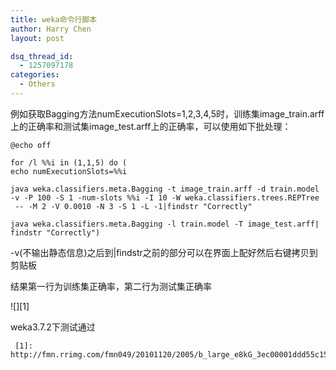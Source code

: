 ```yaml
---
title: weka命令行脚本
author: Harry Chen
layout: post

dsq_thread_id:
  - 1257097178
categories:
  - Others
---
```


  例如获取Bagging方法numExecutionSlots=1,2,3,4,5时，训练集image_train.arff上的正确率和测试集image_test.arff上的正确率，可以使用如下批处理：


    @echo off

    for /l %%i in (1,1,5) do (
    echo numExecutionSlots=%%i

    java weka.classifiers.meta.Bagging -t image_train.arff -d train.model
    -v -P 100 -S 1 -num-slots %%i -I 10 -W weka.classifiers.trees.REPTree
     -- -M 2 -V 0.0010 -N 3 -S 1 -L -1|findstr "Correctly"

    java weka.classifiers.meta.Bagging -l train.model -T image_test.arff|
    findstr "Correctly")

  -v(不输出静态信息)之后到|findstr之前的部分可以在界面上配好然后右键拷贝到剪贴板

  结果第一行为训练集正确率，第二行为测试集正确率

  ![][1]

  weka3.7.2下测试通过

     [1]: http://fmn.rrimg.com/fmn049/20101120/2005/b_large_e8kG_3ec00001ddd55c15.jpg
